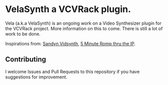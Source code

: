 
# VelaSynth a VCVRack plugin.

Vela (a.k.a VelaSynth) is an ongoing work on a Video Synthesizer plugin for the VCVRack project.
More information on this to come. There is still a lot of work to be done.

Inspirations from: [Sandyn Vidsynth](http://www.audiovisualizers.com/toolshak/vidsynth/sandin/sandin.htm), [5 Minute Romp thru the IP](https://www.youtube.com/watch?v=8qh6jRzjmcY).

## Contributing

I welcome Issues and Pull Requests to this repository if you have suggestions for improvement.